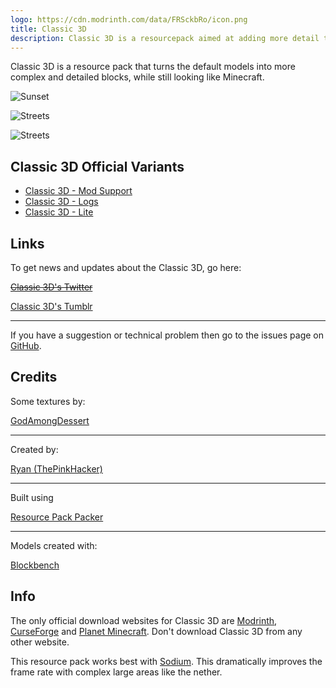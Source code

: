 ```yaml
---
logo: https://cdn.modrinth.com/data/FRSckbRo/icon.png
title: Classic 3D
description: Classic 3D is a resourcepack aimed at adding more detail to the models in Minecraft while preserving the overall look and feel.
---
```


Classic 3D is a resource pack that turns the default models into more complex and detailed blocks, while still looking like Minecraft.

![Sunset](https://cdn.modrinth.com/data/FRSckbRo/images/6eead911f919a0067bf88bc1ae617c3ef97a9e47.png "Credit: Falcon's Rock")

![Streets](https://cdn.modrinth.com/data/FRSckbRo/images/925fd0857bd7fdf1cd28b66934b13baf8c6b64cc.png "Credit: Falcon's Rock")

![Streets](https://cdn.modrinth.com/data/FRSckbRo/images/b8bc8a3611744374b12cb3e5e93753bd36561655.png "Credit: Falcon's Rock")

## Classic 3D Official Variants

- [Classic 3D - Mod Support](https://www.curseforge.com/minecraft/texture-packs/classic-3d-mod)
- [Classic 3D - Logs](https://www.curseforge.com/minecraft/texture-packs/classic-3d-logs)
- [Classic 3D - Lite](https://www.curseforge.com/minecraft/texture-packs/classic-3d-lite)

## Links

To get news and updates about the Classic 3D, go here:

~~[Classic 3D's Twitter](https://twitter.com/Classic_3D)~~

[Classic 3D's Tumblr](https://classic3d.tumblr.com)

---

If you have a suggestion or technical problem then go to the issues page on [GitHub](https://github.com/RyanGar46/Classic-3D/issues).

## Credits

Some textures by:

[GodAmongDessert](https://instagram.com/godamongdessert/)

---

Created by:

[Ryan (ThePinkHacker)](https://thepinkhacker.com/)

---

Built using

[Resource Pack Packer](https://github.com/RyanThePinkHacker/resource-pack-packer)

---

Models created with:

[Blockbench](https://www.blockbench.net)

## Info

The only official download websites for Classic 3D are [Modrinth](https://modrinth.com/resourcepack/classic-3d), [CurseForge](https://www.curseforge.com/minecraft/texture-packs/classic-3d) and [Planet Minecraft](https://www.planetminecraft.com/texture-pack/classic-3d-4384051/). Don't download Classic 3D from any other website.

This resource pack works best with [Sodium](https://modrinth.com/mod/sodium). This dramatically improves the frame rate with complex large areas like the nether.
